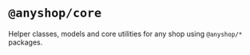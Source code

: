 # `@anyshop/core`

<!--  -->

Helper classes, models and core utilities for any shop using `@anyshop/*` packages.
